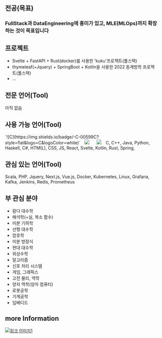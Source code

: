 ## 전공(목표)
### FullStack과 DataEngineering에 흥미가 있고, MLE(MLOps)까지 확장하는 것이 목표입니다

## 프로젝트
- Svelte + FastAPI + Rust(docker)를 사용한 'kuku'프로젝트(풀스택)
- thymeleaf(+Jquery) + SpringBoot + Kotlin을 사용한 2022 동계방학 프로젝트(풀스택)
- ...

## 전문 언어(Tool)
아직 없슴

## 사용 가능 언어(Tool)
<div>
`![C](https://img.shields.io/badge/-C-00599C?style=flat&logo=C&logoColor=white)`
<img src="https://img.shields.io/badge/C++-00599C?style=flat-square&logo=C++&logoColor=white" style="height : auto; margin-left : 10px; margin-right : 10px;"/>
<img src="https://img.shields.io/badge/Java-007396?style=flat-square&logo=Java&logoColor=white" style="height : auto; margin-left : 10px; margin-right : 10px;"/>
C, C++, Java, Python, Haskell, C#, HTM(L), CSS, JS, React, Svelte, Kotlin, Rust, Spring, 
</div>

## 관심 있는 언어(Tool)
Scala, PHP, Jquery, Next.js, Vue.js, Docker, Kubernetes, Linux, Grafana, Kafka, Jenkins, Redis, Prometheus

## 부 관심 분야
- 람다 대수학
- 해석학(+실, 복소 함수)
- 미분 기하학
- 선형 대수학
- 암호학
- 미분 방정식
- 현대 대수학
- 위상수학
- 알고리즘
- 신호 처리 시스템
- 게임, 그래픽스
- 고전 물리, 역학
- 양자 역학(양자 컴퓨터)
- 로봇공학
- 기계공학
- 임베디드

## more Information
[![링크 이미지1](link_image1.png)](https://example.com)


